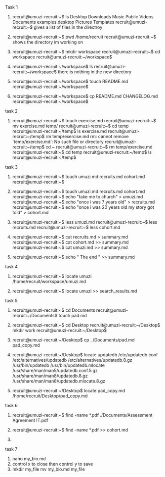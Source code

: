 Task 1

1)	recruit@umuzi-recruit:~$ ls
	Desktop    Downloads         Music     Public     Videos
	Documents  examples.desktop  Pictures  Templates
	recruit@umuzi-recruit:~$ 
	gives a list of files in the directroy

2)	recruit@umuzi-recruit:~$ pwd
	/home/recruit
	recruit@umuzi-recruit:~$ 
	shows the directory im working on

3)	recruit@umuzi-recruit:~$ mkdir workspace
	recruit@umuzi-recruit:~$ cd workspace
	recruit@umuzi-recruit:~/workspace$ 

4)	recruit@umuzi-recruit:~/workspace$ ls
	recruit@umuzi-recruit:~/workspace$ 
	there is nothing in the new directory

5)	recruit@umuzi-recruit:~/workspace$ touch README.md
	recruit@umuzi-recruit:~/workspace$ 

6)	recruit@umuzi-recruit:~/workspace$ cp README.md CHANGELOG.md
	recruit@umuzi-recruit:~/workspace$ 

task 2

1)	recruit@umuzi-recruit:~$ touch exercise.md
	recruit@umuzi-recruit:~$ mv exercise.md temp/
	recruit@umuzi-recruit:~$ cd temp
	recruit@umuzi-recruit:~/temp$ ls
	exercise.md
	recruit@umuzi-recruit:~/temp$ rm temp/exercise.md
	rm: cannot remove 'temp/exercise.md': No such file or directory
	recruit@umuzi-recruit:~/temp$ cd ~
	recruit@umuzi-recruit:~$ rm temp/exercise.md
	recruit@umuzi-recruit:~$ cd temp
	recruit@umuzi-recruit:~/temp$ ls
	recruit@umuzi-recruit:~/temp$ 

task 3

1)	recruit@umuzi-recruit:~$ touch umuzi.md recruits.md cohort.md
	recruit@umuzi-recruit:~$ 

2)	recruit@umuzi-recruit:~$ touch umuzi.md recruits.md cohort.md
	recruit@umuzi-recruit:~$ echo "take me to church" > umuzi.md
	recruit@umuzi-recruit:~$ echo "once i was 7 years old" > recruits.md
	recruit@umuzi-recruit:~$ echo "once i was 20 years old my story got told" > cohort.md

3)	recruit@umuzi-recruit:~$ less umuzi.md
	recruit@umuzi-recruit:~$ less recruits.md
	recruit@umuzi-recruit:~$ less cohort.md

4)	recruit@umuzi-recruit:~$ cat recruits.md > summary.md
	recruit@umuzi-recruit:~$ cat cohort.md >> summary.md
	recruit@umuzi-recruit:~$ cat umuzi.md >> summary.md

5)	recruit@umuzi-recruit:~$ echo " The end " >> summary.md


task 4

1)	recruit@umuzi-recruit:~$ locate umuzi
	/home/recruit/workspace/umuzi.md

2)	recruit@umuzi-recruit:~$ locate umuzi >> search_results.md


task 5

1)	recruit@umuzi-recruit:~$ cd Documents
	recruit@umuzi-recruit:~/Documents$ touch pad.md

2)	recruit@umuzi-recruit:~$ cd Desktop
	recruit@umuzi-recruit:~/Desktop$ mkdir work
	recruit@umuzi-recruit:~/Desktop$ 

3)	recruit@umuzi-recruit:~/Desktop$ cp ../Documents/pad.md pad_copy.md

4)	recruit@umuzi-recruit:~/Desktop$ locate updatedb
	/etc/updatedb.conf
	/etc/alternatives/updatedb
	/etc/alternatives/updatedb.8.gz
	/usr/bin/updatedb
	/usr/bin/updatedb.mlocate
	/usr/share/man/man5/updatedb.conf.5.gz
	/usr/share/man/man8/updatedb.8.gz
	/usr/share/man/man8/updatedb.mlocate.8.gz

5)	recruit@umuzi-recruit:~/Desktop$ locate pad_copy.md
	/home/recruit/Desktop/pad_copy.md

task 6

1)	recruit@umuzi-recruit:~$ find -name *.pdf
	./Documents/Assessment Agreement IT.pdf

2)	recruit@umuzi-recruit:~$ find -name *.pdf >> cohort.md

3)

task 7

1)	nano my_bio.md
2) control x to close then control y to save
3) mkdir my_file
	mv my_bio.md my_file
	
